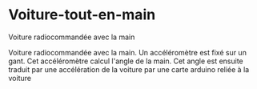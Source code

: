 # Voiture-tout-en-main
Voiture radiocommandée avec la main



Voiture radiocommandée avec la main. Un accéléromètre est fixé sur un gant. Cet accéléromètre calcul l'angle de la main. Cet angle est ensuite traduit par une accélération de la voiture par une carte arduino reliée à la voiture
